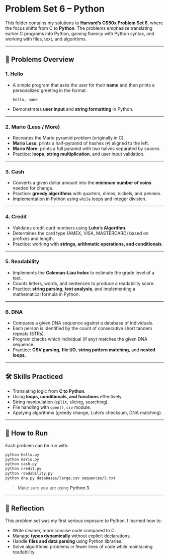 # Problem Set 6 – Python

This folder contains my solutions to **Harvard’s CS50x Problem Set 6**, where the focus shifts from C to **Python**.
The problems emphasize translating earlier C programs into Python, gaining fluency with Python syntax, and working with files, text, and algorithms.

---

## 📌 Problems Overview

### 1. Hello

* A simple program that asks the user for their **name** and then prints a personalized greeting in the format:

  ```
  hello, name
  ```
* Demonstrates **user input** and **string formatting** in Python.
---

### 2. **Mario (Less / More)**

* Recreates the Mario pyramid problem (originally in C).
* **Mario Less:** prints a half-pyramid of hashes (`#`) aligned to the left.
* **Mario More:** prints a full pyramid with two halves separated by spaces.
* Practice: **loops**, **string multiplication**, and user input validation.

---

### 3. **Cash**

* Converts a given dollar amount into the **minimum number of coins** needed for change.
* Practice: **greedy algorithms** with quarters, dimes, nickels, and pennies.
* Implementation in Python using `while` loops and integer division.

---

### 4. **Credit**

* Validates credit card numbers using **Luhn’s Algorithm**.
* Determines the card type (AMEX, VISA, MASTERCARD) based on prefixes and length.
* Practice: working with **strings, arithmetic operations, and conditionals**.

---

### 5. **Readability**

* Implements the **Coleman-Liau Index** to estimate the grade level of a text.
* Counts letters, words, and sentences to produce a readability score.
* Practice: **string parsing**, **text analysis**, and implementing a mathematical formula in Python.

---

### 6. **DNA**

* Compares a given DNA sequence against a database of individuals.
* Each person is identified by the count of consecutive short tandem repeats (STRs).
* Program checks which individual (if any) matches the given DNA sequence.
* Practice: **CSV parsing**, **file I/O**, **string pattern matching**, and **nested loops**.

---

## 🛠️ Skills Practiced

* Translating logic from **C to Python**.
* Using **loops, conditionals, and functions** effectively.
* String manipulation (`split`, slicing, searching).
* File handling with `open()`, `csv` module.
* Applying algorithms (greedy change, Luhn’s checksum, DNA matching).

---

## 🚀 How to Run

Each problem can be run with:

```bash
python hello.py
python mario.py
python cash.py
python credit.py
python readability.py
python dna.py databases/large.csv sequences/5.txt
```

> Make sure you are using **Python 3**.

---

## 📝 Reflection

This problem set was my first serious exposure to Python.
I learned how to:

* Write cleaner, more concise code compared to C.
* Manage **types dynamically** without explicit declarations.
* Handle **files and data parsing** using Python libraries.
* Solve algorithmic problems in fewer lines of code while maintaining readability.
